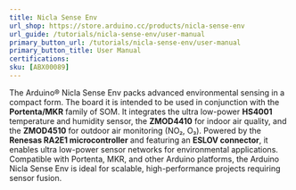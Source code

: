 ```yaml
---
title: Nicla Sense Env
url_shop: https://store.arduino.cc/products/nicla-sense-env
url_guide: /tutorials/nicla-sense-env/user-manual
primary_button_url: /tutorials/nicla-sense-env/user-manual
primary_button_title: User Manual
certifications:
sku: [ABX00089]
---
```


The Arduino® Nicla Sense Env packs advanced environmental sensing in a compact form. The board it is intended to be used in conjunction with the **Portenta/MKR** family of SOM. It integrates the ultra low-power **HS4001** temperature and humidity sensor, the **ZMOD4410** for indoor air quality, and the **ZMOD4510** for outdoor air monitoring (NO₂, O₃). Powered by the **Renesas RA2E1 microcontroller** and featuring an **ESLOV connector**, it enables ultra low-power sensor networks for environmental applications. Compatible with Portenta, MKR, and other Arduino platforms, the Arduino Nicla Sense Env is ideal for scalable, high-performance projects requiring sensor fusion.
